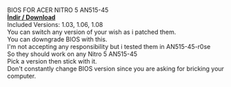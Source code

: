BIOS FOR ACER NITRO 5 AN515-45
<br><a href="https://github.com/ny4rlk0/BIOS-ACER-NITRO-5-AN515-45/releases/download/BIOS_1.03_1.06_1.08/All_BIOS_ACER_NITRO_5_AN515-45-R0SE.zip"><b>İndir / Download</b></a>
<br>Included Versions: 1.03, 1.06, 1.08
<br>You can switch any version of your wish as i patched them.
<br>You can downgrade BIOS with this.
<br>I'm not accepting any responsibility but i tested them in AN515-45-r0se
<br>So they should work on any Nitro 5 AN515-45
<br>Pick a version then stick with it.
<br>Don't constantly change BIOS version since you are asking for bricking your computer.
